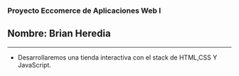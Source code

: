 ### Proyecto Eccomerce de Aplicaciones Web I
## Nombre: Brian Heredia
---

- Desarrollaremos una tienda interactiva con el stack de HTML,CSS Y JavaScript.